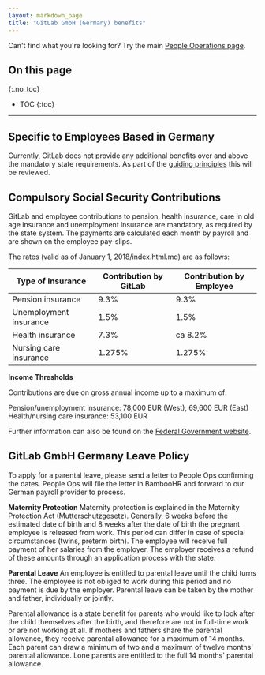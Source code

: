 ```yaml
---
layout: markdown_page
title: "GitLab GmbH (Germany) benefits"
---
```


Can't find what you're looking for? Try the main [People Operations page](https://github.com/daijapan/test/tree/master/people-operations/index.html.md).

## On this page
{:.no_toc}

- TOC
{:toc}

----

## Specific to Employees Based in Germany

Currently, GitLab does not provide any additional benefits over and above the mandatory state requirements. As part of the [guiding principles](https://github.com/daijapan/test/tree/master/benefits/#guiding-principles/index.html.md) this will be reviewed.

## Compulsory Social Security Contributions

GitLab and employee contributions to pension, health insurance, care in old age insurance and unemployment insurance are mandatory, as required by the state system. The payments are calculated each month by payroll and are shown on the employee pay-slips.

The rates (valid as of January 1, 2018/index.html.md) are as follows:

|Type of Insurance | Contribution by GitLab | Contribution by Employee|
|------------------|------------------------|-------------------------|
|Pension insurance|          9.3%            |            9.3%         |
|Unemployment insurance|     1.5%            |            1.5%         |
|Health insurance|           7.3%            |            ca 8.2%      |
|Nursing care insurance|     1.275%          |            1.275%       |

**Income Thresholds**

Contributions are due on gross annual income up to a maximum of:

Pension/unemployment insurance: 78,000 EUR (West), 69,600 EUR (East)
Health/nursing care insurance: 53,100 EUR

Further information can also be found on the [Federal Government website](https://www.bundesregierung.de/Content/DE/Artikel/2017/09/2017-09-27-neue-bemessungsgrenzen-fuer-2018.html.md).

## GitLab GmbH Germany Leave Policy

To apply for a parental leave, please send a letter to People Ops confirming the dates. People Ops will file the letter in BambooHR and forward to our German payroll provider to process.

**Maternity Protection**
Maternity protection is explained in the Maternity Protection Act (Mutterschutzgesetz). Generally, 6 weeks before the estimated date of birth and 8 weeks after the date of birth the pregnant employee is released from work. This period can differ in case of special circumstances (twins, preterm birth). The employee will receive full payment of her salaries from the employer. The employer receives a refund of these amounts through an application process with the state.

**Parental Leave**
An employee is entitled to parental leave until the child turns three. The employee is not obliged to work during this period and no payment is due by the employer. Parental leave can be taken by the mother and father, individually or jointly.

Parental allowance is a state benefit for parents who would like to look after the child themselves after the birth, and therefore are not in full-time work or are not working at all. If mothers and fathers share the parental allowance, they receive parental allowance for a maximum of 14 months. Each parent can draw a minimum of two and a maximum of twelve months' parental allowance. Lone parents are entitled to the full 14 months' parental allowance.
